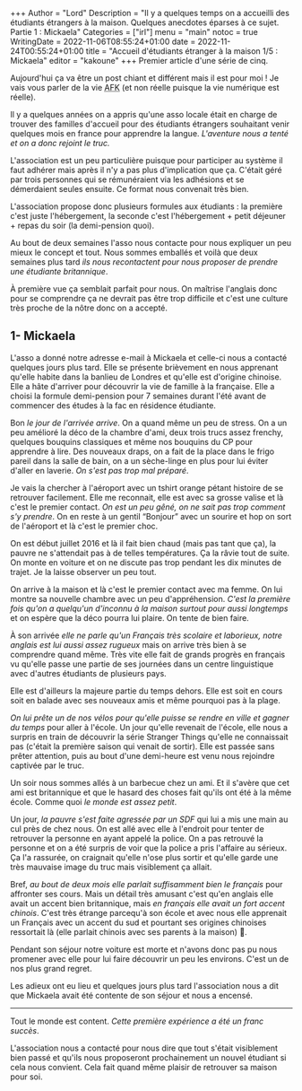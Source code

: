 +++
Author = "Lord"
Description = "Il y a quelques temps on a accueilli des étudiants étrangers à la maison. Quelques anecdotes éparses à ce sujet. Partie 1 : Mickaela"
Categories = ["irl"]
menu = "main"
notoc = true
WritingDate = 2022-11-06T08:55:24+01:00
date = 2022-11-24T00:55:24+01:00
title = "Accueil d'étudiants étranger à la maison 1/5 : Mickaela"
editor = "kakoune"
+++
Premier article d'une série de cinq.

Aujourd'hui ça va être un post chiant et différent mais il est pour moi !
Je vais vous parler de la vie <abbr title="Away From Keyboard">AFK</abbr> (et non réelle puisque la vie numérique est réelle).

Il y a quelques années on a appris qu'une asso locale était en charge de trouver des familles d'accueil pour des étudiants étrangers souhaitant venir quelques mois en france pour apprendre la langue.
*L'aventure nous a tenté et on a donc rejoint le truc.*

L'association est un peu particulière puisque pour participer au système il faut adhérer mais après il n'y a pas plus d'implication que ça.
C'était géré par trois personnes qui se rémunéraient via les adhésions et se démerdaient seules ensuite.
Ce format nous convenait très bien.

L'association propose donc plusieurs formules aux étudiants : la première c'est juste l'hébergement, la seconde c'est l'hébergement + petit déjeuner + repas du soir (la demi-pension quoi).

Au bout de deux semaines l'asso nous contacte pour nous expliquer un peu mieux le concept et tout.
Nous sommes emballés et voilà que deux semaines plus tard *ils nous recontactent pour nous proposer de prendre une étudiante britannique*.

À première vue ça semblait parfait pour nous.
On maîtrise l'anglais donc pour se comprendre ça ne devrait pas être trop difficile et c'est une culture très proche de la nôtre donc on a accepté.

## 1- Mickaela
L'asso a donné notre adresse e-mail à Mickaela et celle-ci nous a contacté quelques jours plus tard.
Elle se présente brièvement en nous apprenant qu'elle habite dans la banlieu de Londres et qu'elle est d'origine chinoise.
Elle a hâte d'arriver pour découvrir la vie de famille à la française.
Elle a choisi la formule demi-pension pour 7 semaines durant l'été avant de commencer des études à la fac en résidence étudiante.

Bon *le jour de l'arrivée arrive*.
On a quand même un peu de stress.
On a un peu amélioré la déco de la chambre d'ami, deux trois trucs assez frenchy, quelques bouquins classiques et même nos bouquins du CP pour apprendre à lire.
Des nouveaux draps, on a fait de la place dans le frigo pareil dans la salle de bain, on a un sèche-linge en plus pour lui éviter d'aller en laverie.
*On s'est pas trop mal préparé*.

Je vais la chercher à l'aéroport avec un tshirt orange pétant histoire de se retrouver facilement.
Elle me reconnait, elle est avec sa grosse valise et là c'est le premier contact.
*On est un peu gêné, on ne sait pas trop comment s'y prendre*.
On en reste à un gentil “Bonjour” avec un sourire et hop on sort de l'aéroport et là c'est le premier choc.

On est début juillet 2016 et là il fait bien chaud (mais pas tant que ça), la pauvre ne s'attendait pas à de telles températures.
Ça la râvie tout de suite.
On monte en voiture et on ne discute pas trop pendant les dix minutes de trajet.
Je la laisse observer un peu tout.

On arrive à la maison et là c'est le premier contact avec ma femme.
On lui montre sa nouvelle chambre avec un peu d'appréhension.
*C'est la première fois qu'on a quelqu'un d'inconnu à la maison surtout pour aussi longtemps* et on espère que la déco pourra lui plaire.
On tente de bien faire.

À son arrivée *elle ne parle qu'un Français très scolaire et laborieux, notre anglais est lui aussi assez rugueux* mais on arrive très bien à se comprendre quand même.
Très vite elle fait de grands progrès en français vu qu'elle passe une partie de ses journées dans un centre linguistique avec d'autres étudiants de plusieurs pays.

Elle est d'ailleurs la majeure partie du temps dehors.
Elle est soit en cours soit en balade avec ses nouveaux amis et même pourquoi pas à la plage.

*On lui prête un de nos vélos pour qu'elle puisse se rendre en ville et gagner du temps* pour aller à l'école.
Un jour qu'elle revenait de l'école, elle nous a surpris en train de découvrir la série Stranger Things qu'elle ne connaissait pas (c'était la première saison qui venait de sortir).
Elle est passée sans prêter attention, puis au bout d'une demi-heure est venu nous rejoindre captivée par le truc.

Un soir nous sommes allés à un barbecue chez un ami.
Et il s'avère que cet ami est britannique et que le hasard des choses fait qu'ils ont été à la même école.
Comme quoi *le monde est assez petit*.

Un jour, *la pauvre s'est faite agressée par un SDF* qui lui a mis une main au cul près de chez nous.
On est allé avec elle à l'endroit pour tenter de retrouver la personne en ayant appelé la police.
On a pas retrouvé la personne et on a été surpris de voir que la police a pris l'affaire au sérieux.
Ça l'a rassurée, on craignait qu'elle n'ose plus sortir et qu'elle garde une très mauvaise image du truc mais visiblement ça allait.

Bref, *au bout de deux mois elle parlait suffisamment bien le français* pour affronter ses cours.
Mais un détail très amusant c'est qu'en anglais elle avait un accent bien britannique, mais *en français elle avait un fort accent chinois*.
C'est très étrange parcequ'à son école et avec nous elle apprenait un Français avec un accent du sud et pourtant ses origines chinoises ressortait là (elle parlait chinois avec ses parents à la maison) 🤔.

Pendant son séjour notre voiture est morte et n'avons donc pas pu nous promener avec elle pour lui faire découvrir un peu les environs.
C'est un de nos plus grand regret.

Les adieux ont eu lieu et quelques jours plus tard l'association nous a dit que Mickaela avait été contente de son séjour et nous a encensé.

---------------------

Tout le monde est content.
*Cette première expérience a été un franc succès*.

L'association nous a contacté pour nous dire que tout s'était visiblement bien passé et qu'ils nous proposeront prochainement un nouvel étudiant si cela nous convient.
Cela fait quand même plaisir de retrouver sa maison pour soi.
